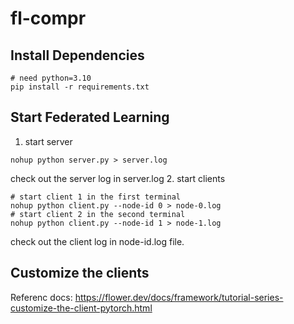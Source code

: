 # fl-compr

## Install Dependencies
```
# need python=3.10
pip install -r requirements.txt
```
## Start Federated Learning 
1. start server

```shell
nohup python server.py > server.log
```
check out the server log in server.log
2. start clients
```shell
# start client 1 in the first terminal
nohup python client.py --node-id 0 > node-0.log
# start client 2 in the second terminal
nohup python client.py --node-id 1 > node-1.log
```
check out the client log in node-id.log file.
## Customize the clients
Referenc docs: https://flower.dev/docs/framework/tutorial-series-customize-the-client-pytorch.html